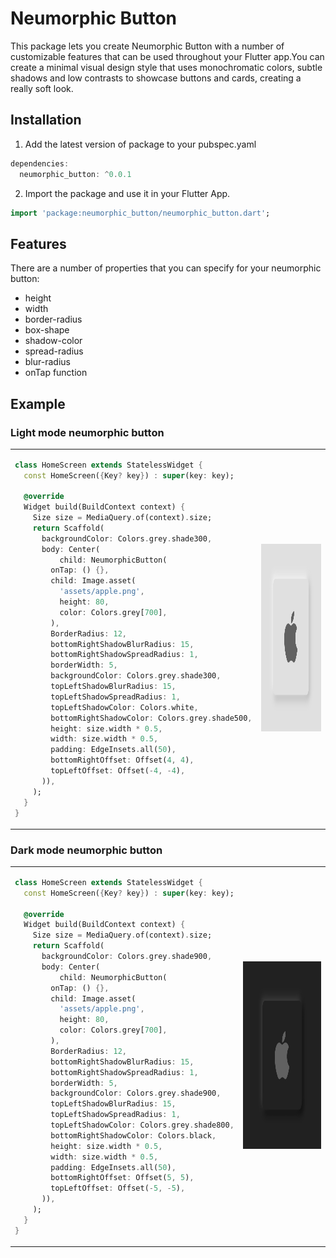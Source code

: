 <!-- 
This README describes the package. If you publish this package to pub.dev,
this README's contents appear on the landing page for your package.

For information about how to write a good package README, see the guide for
[writing package pages](https://dart.dev/guides/libraries/writing-package-pages). 

For general information about developing packages, see the Dart guide for
[creating packages](https://dart.dev/guides/libraries/create-library-packages)
and the Flutter guide for
[developing packages and plugins](https://flutter.dev/developing-packages). 
-->

# Neumorphic Button
 This package lets you create Neumorphic Button with a number of customizable features that can be used throughout your Flutter app.You can create a minimal visual design style that uses monochromatic colors, subtle shadows and low contrasts to showcase buttons and cards, creating a really soft look.


## Installation
1. Add the latest version of package to your pubspec.yaml
```dart
dependencies:
  neumorphic_button: ^0.0.1
```
2. Import the package and use it in your Flutter App.
```dart
import 'package:neumorphic_button/neumorphic_button.dart';
```
## Features

There are a number of properties that you can specify for your neumorphic button:
* height
* width
* border-radius
* box-shape
* shadow-color
* spread-radius
* blur-radius
* onTap function

## Example
### Light mode neumorphic button
<table>
<tr>
<td>

```dart
class HomeScreen extends StatelessWidget {
  const HomeScreen({Key? key}) : super(key: key);

  @override
  Widget build(BuildContext context) {
    Size size = MediaQuery.of(context).size;
    return Scaffold(
      backgroundColor: Colors.grey.shade300,
      body: Center(
          child: NeumorphicButton(
        onTap: () {},
        child: Image.asset(
          'assets/apple.png',
          height: 80,
          color: Colors.grey[700],
        ),
        BorderRadius: 12,
        bottomRightShadowBlurRadius: 15,
        bottomRightShadowSpreadRadius: 1,
        borderWidth: 5,
        backgroundColor: Colors.grey.shade300,
        topLeftShadowBlurRadius: 15,
        topLeftShadowSpreadRadius: 1,
        topLeftShadowColor: Colors.white,
        bottomRightShadowColor: Colors.grey.shade500,
        height: size.width * 0.5,
        width: size.width * 0.5,
        padding: EdgeInsets.all(50),
        bottomRightOffset: Offset(4, 4),
        topLeftOffset: Offset(-4, -4),
      )),
    );
  }
}
```
</td>
<td>
<img src="https://github.com/Tushar-Mishra999/VisageR/blob/9321df2e794cb2d7ed3a5abf8eb25c0a4db8278e/assets/apple1.jpeg" height="300" alt="">
</td>
</tr>
</table>

### Dark mode neumorphic button
<table>
<tr>
<td>

```dart
class HomeScreen extends StatelessWidget {
  const HomeScreen({Key? key}) : super(key: key);

  @override
  Widget build(BuildContext context) {
    Size size = MediaQuery.of(context).size;
    return Scaffold(
      backgroundColor: Colors.grey.shade900,
      body: Center(
          child: NeumorphicButton(
        onTap: () {},
        child: Image.asset(
          'assets/apple.png',
          height: 80,
          color: Colors.grey[700],
        ),
        BorderRadius: 12,
        bottomRightShadowBlurRadius: 15,
        bottomRightShadowSpreadRadius: 1,
        borderWidth: 5,
        backgroundColor: Colors.grey.shade900,
        topLeftShadowBlurRadius: 15,
        topLeftShadowSpreadRadius: 1,
        topLeftShadowColor: Colors.grey.shade800,
        bottomRightShadowColor: Colors.black,
        height: size.width * 0.5,
        width: size.width * 0.5,
        padding: EdgeInsets.all(50),
        bottomRightOffset: Offset(5, 5),
        topLeftOffset: Offset(-5, -5),
      )),
    );
  }
}
```
</td>
<td>
<img src="https://github.com/Tushar-Mishra999/VisageR/blob/9321df2e794cb2d7ed3a5abf8eb25c0a4db8278e/assets/apple2.jpeg" height="300" alt="">
</td>
</tr>
</table>


